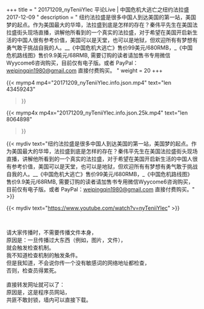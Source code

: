 +++
title = " 20171209_nyTeniiYlec 平论Live | 中国危机大逃亡之纽约法拉盛 2017-12-09 "
description = " 纽约法拉盛是很多中国人到达美国的第一站，美国梦的起点。作为美国最大的华埠，法拉盛到底是怎样的存在？秦伟平先生在美国法拉盛街头现场直播，讲解他所看到的一个真实的法拉盛，对于希望在美国开启新生活的中国人很有参考价值，美国可以是天堂，也可以是地狱，但欢迎所有有梦想有勇气敢于挑战自我的人。__《中国危机大逃亡》售价99美元/680RMB，_《中国危机路线图》售价9.9美元/68RMB,  需要订购的读者请加售书专用微信Wyycome6咨询购买，目前仅有电子版。或者 PayPal：weipingqin1980@gmail.com 直接付费购买。 "
weight = 20
+++

{{< mymp4 mp4="20171209_nyTeniiYlec.info.json.mp4" 
text="len 43459243"
>}}

{{< mymp4x  mp4x="20171209_nyTeniiYlec.info.json.25k.mp4"
text="len 8064898"
>}}


{{< mydiv text="纽约法拉盛是很多中国人到达美国的第一站，美国梦的起点。作为美国最大的华埠，法拉盛到底是怎样的存在？秦伟平先生在美国法拉盛街头现场直播，讲解他所看到的一个真实的法拉盛，对于希望在美国开启新生活的中国人很有参考价值，美国可以是天堂，也可以是地狱，但欢迎所有有梦想有勇气敢于挑战自我的人。__《中国危机大逃亡》售价99美元/680RMB，_《中国危机路线图》售价9.9美元/68RMB,  需要订购的读者请加售书专用微信Wyycome6咨询购买，目前仅有电子版。或者 PayPal：weipingqin1980@gmail.com 直接付费购买。" >}}
<br>

{{< mydiv text="https://www.youtube.com/watch?v=nyTeniiYlec" >}}


<br>

请大家传播时，不需要传播文件本身，<br>
原因是：一旦传播过大东西（例如，图片，文件），<br>
就会触发检查机制。<br>
我不知道检查机制的触发条件。<br>
但是我知道，不会说你传一个没有敏感词的网络地址都检查，<br>
否则，检查员得累死。<br><br>
直接转发网址就可以了：<br>
原因是，这是程序员网站，<br>
共匪不敢封锁，墙内可以直接下载。


